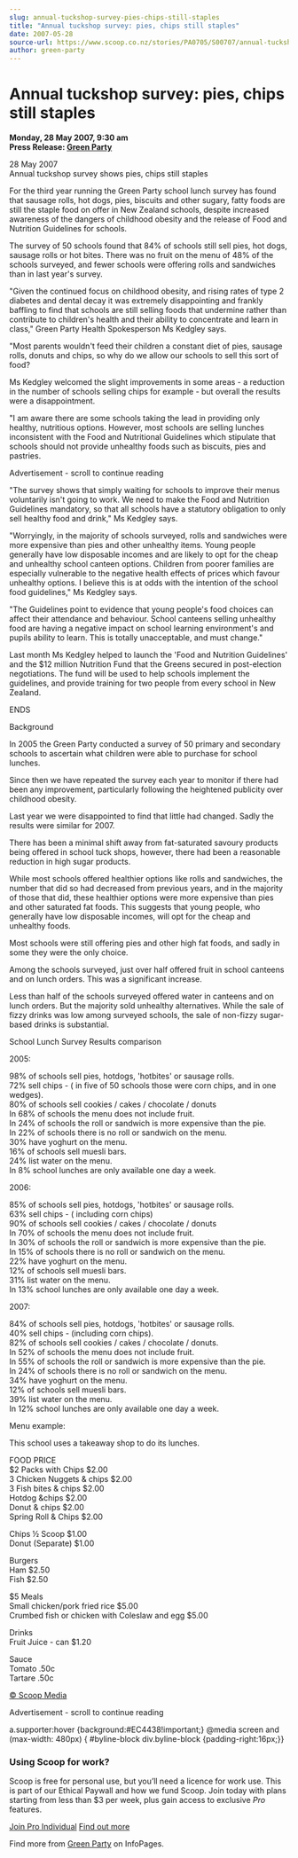 ```yaml
---
slug: annual-tuckshop-survey-pies-chips-still-staples
title: "Annual tuckshop survey: pies, chips still staples"
date: 2007-05-28
source-url: https://www.scoop.co.nz/stories/PA0705/S00707/annual-tuckshop-survey-pies-chips-still-staples.htm
author: green-party
---
```

Annual tuckshop survey: pies, chips still staples
=================================================

**Monday, 28 May 2007, 9:30 am**  
**Press Release: [Green Party](https://info.scoop.co.nz/Green_Party)**

28 May 2007  
Annual tuckshop survey shows pies, chips still staples

For the third year running the Green Party school lunch survey has found that sausage rolls, hot dogs, pies, biscuits and other sugary, fatty foods are still the staple food on offer in New Zealand schools, despite increased awareness of the dangers of childhood obesity and the release of Food and Nutrition Guidelines for schools.

The survey of 50 schools found that 84% of schools still sell pies, hot dogs, sausage rolls or hot bites. There was no fruit on the menu of 48% of the schools surveyed, and fewer schools were offering rolls and sandwiches than in last year's survey.

"Given the continued focus on childhood obesity, and rising rates of type 2 diabetes and dental decay it was extremely disappointing and frankly baffling to find that schools are still selling foods that undermine rather than contribute to children's health and their ability to concentrate and learn in class," Green Party Health Spokesperson Ms Kedgley says.

"Most parents wouldn't feed their children a constant diet of pies, sausage rolls, donuts and chips, so why do we allow our schools to sell this sort of food?

Ms Kedgley welcomed the slight improvements in some areas - a reduction in the number of schools selling chips for example - but overall the results were a disappointment.

"I am aware there are some schools taking the lead in providing only healthy, nutritious options. However, most schools are selling lunches inconsistent with the Food and Nutritional Guidelines which stipulate that schools should not provide unhealthy foods such as biscuits, pies and pastries.

Advertisement - scroll to continue reading





"The survey shows that simply waiting for schools to improve their menus voluntarily isn't going to work. We need to make the Food and Nutrition Guidelines mandatory, so that all schools have a statutory obligation to only sell healthy food and drink," Ms Kedgley says.

"Worryingly, in the majority of schools surveyed, rolls and sandwiches were more expensive than pies and other unhealthy items. Young people generally have low disposable incomes and are likely to opt for the cheap and unhealthy school canteen options. Children from poorer families are especially vulnerable to the negative health effects of prices which favour unhealthy options. I believe this is at odds with the intention of the school food guidelines," Ms Kedgley says.

"The Guidelines point to evidence that young people's food choices can affect their attendance and behaviour. School canteens selling unhealthy food are having a negative impact on school learning environment's and pupils ability to learn. This is totally unacceptable, and must change."

Last month Ms Kedgley helped to launch the 'Food and Nutrition Guidelines' and the $12 million Nutrition Fund that the Greens secured in post-election negotiations. The fund will be used to help schools implement the guidelines, and provide training for two people from every school in New Zealand.

ENDS

  
Background

In 2005 the Green Party conducted a survey of 50 primary and secondary schools to ascertain what children were able to purchase for school lunches.

Since then we have repeated the survey each year to monitor if there had been any improvement, particularly following the heightened publicity over childhood obesity.

Last year we were disappointed to find that little had changed. Sadly the results were similar for 2007.

There has been a minimal shift away from fat-saturated savoury products being offered in school tuck shops, however, there had been a reasonable reduction in high sugar products.

While most schools offered healthier options like rolls and sandwiches, the number that did so had decreased from previous years, and in the majority of those that did, these healthier options were more expensive than pies and other saturated fat foods. This suggests that young people, who generally have low disposable incomes, will opt for the cheap and unhealthy foods.

Most schools were still offering pies and other high fat foods, and sadly in some they were the only choice.

Among the schools surveyed, just over half offered fruit in school canteens and on lunch orders. This was a significant increase.

Less than half of the schools surveyed offered water in canteens and on lunch orders. But the majority sold unhealthy alternatives. While the sale of fizzy drinks was low among surveyed schools, the sale of non-fizzy sugar-based drinks is substantial.

School Lunch Survey Results comparison

2005:

98% of schools sell pies, hotdogs, 'hotbites' or sausage rolls.  
72% sell chips - ( in five of 50 schools those were corn chips, and in one wedges).  
80% of schools sell cookies / cakes / chocolate / donuts  
In 68% of schools the menu does not include fruit.  
In 24% of schools the roll or sandwich is more expensive than the pie.  
In 22% of schools there is no roll or sandwich on the menu.  
30% have yoghurt on the menu.  
16% of schools sell muesli bars.  
24% list water on the menu.  
In 8% school lunches are only available one day a week.

2006:

85% of schools sell pies, hotdogs, 'hotbites' or sausage rolls.  
63% sell chips - ( including corn chips)  
90% of schools sell cookies / cakes / chocolate / donuts  
In 70% of schools the menu does not include fruit.  
In 30% of schools the roll or sandwich is more expensive than the pie.  
In 15% of schools there is no roll or sandwich on the menu.  
22% have yoghurt on the menu.  
12% of schools sell muesli bars.  
31% list water on the menu.  
In 13% school lunches are only available one day a week.

2007:

84% of schools sell pies, hotdogs, 'hotbites' or sausage rolls.  
40% sell chips - (including corn chips).  
82% of schools sell cookies / cakes / chocolate / donuts.  
In 52% of schools the menu does not include fruit.  
In 55% of schools the roll or sandwich is more expensive than the pie.  
In 24% of schools there is no roll or sandwich on the menu.  
34% have yoghurt on the menu.  
12% of schools sell muesli bars.  
39% list water on the menu.  
In 12% school lunches are only available one day a week.

Menu example:

This school uses a takeaway shop to do its lunches.

FOOD PRICE  
$2 Packs with Chips $2.00  
3 Chicken Nuggets & chips $2.00  
3 Fish bites & chips $2.00  
Hotdog &chips $2.00  
Donut & chips $2.00  
Spring Roll & Chips $2.00

Chips ½ Scoop $1.00  
Donut (Separate) $1.00

Burgers  
Ham $2.50  
Fish $2.50

$5 Meals  
Small chicken/pork fried rice $5.00  
Crumbed fish or chicken with Coleslaw and egg $5.00

Drinks  
Fruit Juice - can $1.20

Sauce  
Tomato .50c  
Tartare .50c

[© Scoop Media](http://www.scoop.co.nz/about/terms.html)  

Advertisement - scroll to continue reading



a.supporter:hover {background:#EC4438!important;} @media screen and (max-width: 480px) { #byline-block div.byline-block {padding-right:16px;}}

### Using Scoop for work?

Scoop is free for personal use, but you’ll need a licence for work use. This is part of our Ethical Paywall and how we fund Scoop. Join today with plans starting from less than $3 per week, plus gain access to exclusive _Pro_ features.  
  
[Join Pro Individual](https://pro.scoop.co.nz/Individual/?from=ProIn24) [Find out more](https://pro.scoop.co.nz/using-scoop-for-work/?from=ProIn24)

Find more from [Green Party](https://info.scoop.co.nz/Green_Party) on InfoPages.